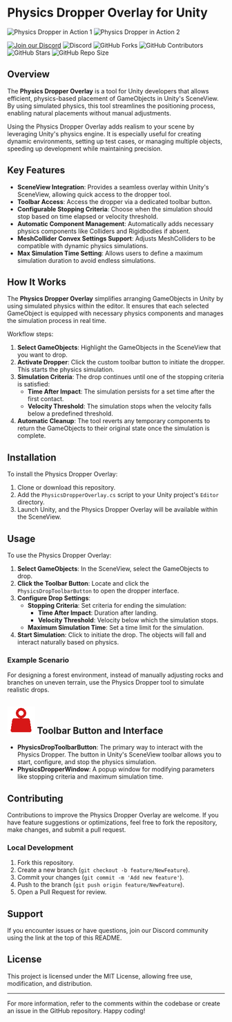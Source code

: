 # Physics Dropper Overlay for Unity

![Physics Dropper in Action 1](docs\~/images/ExampleGif_1.gif)
![Physics Dropper in Action 2](docs\~/images/ExampleGif_2.gif)

[![Join our Discord](https://img.shields.io/badge/Discord-Join%20Us-7289DA?logo=discord&logoColor=white)](https://discord.gg/knwtcq3N2a)
![Discord](https://img.shields.io/discord/1047781241010794506)
![GitHub Forks](https://img.shields.io/github/forks/Ddemon26/TCS-PhysicsDropper)
![GitHub Contributors](https://img.shields.io/github/contributors/Ddemon26/TCS-PhysicsDropper)
![GitHub Stars](https://img.shields.io/github/stars/Ddemon26/TCS-PhysicsDropper)
![GitHub Repo Size](https://img.shields.io/github/repo-size/Ddemon26/TCS-PhysicsDropper)

## Overview

The **Physics Dropper Overlay** is a tool for Unity developers that allows efficient, physics-based placement of GameObjects in Unity's SceneView. By using simulated physics, this tool streamlines the positioning process, enabling natural placements without manual adjustments.

Using the Physics Dropper Overlay adds realism to your scene by leveraging Unity's physics engine. It is especially useful for creating dynamic environments, setting up test cases, or managing multiple objects, speeding up development while maintaining precision.

## Key Features

- **SceneView Integration**: Provides a seamless overlay within Unity's SceneView, allowing quick access to the dropper tool.
- **Toolbar Access**: Access the dropper via a dedicated toolbar button.
- **Configurable Stopping Criteria**: Choose when the simulation should stop based on time elapsed or velocity threshold.
- **Automatic Component Management**: Automatically adds necessary physics components like Colliders and Rigidbodies if absent.
- **MeshCollider Convex Settings Support**: Adjusts MeshColliders to be compatible with dynamic physics simulations.
- **Max Simulation Time Setting**: Allows users to define a maximum simulation duration to avoid endless simulations.

## How It Works

The **Physics Dropper Overlay** simplifies arranging GameObjects in Unity by using simulated physics within the editor. It ensures that each selected GameObject is equipped with necessary physics components and manages the simulation process in real time.

Workflow steps:

1. **Select GameObjects**: Highlight the GameObjects in the SceneView that you want to drop.
2. **Activate Dropper**: Click the custom toolbar button to initiate the dropper. This starts the physics simulation.
3. **Simulation Criteria**: The drop continues until one of the stopping criteria is satisfied:
   - **Time After Impact**: The simulation persists for a set time after the first contact.
   - **Velocity Threshold**: The simulation stops when the velocity falls below a predefined threshold.
4. **Automatic Cleanup**: The tool reverts any temporary components to return the GameObjects to their original state once the simulation is complete.

## Installation

To install the Physics Dropper Overlay:

1. Clone or download this repository.
2. Add the `PhysicsDropperOverlay.cs` script to your Unity project's `Editor` directory.
3. Launch Unity, and the Physics Dropper Overlay will be available within the SceneView.

## Usage

To use the Physics Dropper Overlay:

1. **Select GameObjects**: In the SceneView, select the GameObjects to drop.
2. **Click the Toolbar Button**: Locate and click the `PhysicsDropToolbarButton` to open the dropper interface.
3. **Configure Drop Settings**:
   - **Stopping Criteria**: Set criteria for ending the simulation:
     - **Time After Impact**: Duration after landing.
     - **Velocity Threshold**: Velocity below which the simulation stops.
   - **Maximum Simulation Time**: Set a time limit for the simulation.
4. **Start Simulation**: Click to initiate the drop. The objects will fall and interact naturally based on physics.

### Example Scenario

For designing a forest environment, instead of manually adjusting rocks and branches on uneven terrain, use the Physics Dropper tool to simulate realistic drops.

## <img src="docs~/images/IconImage.png" alt="Physics Dropper in Action" width="64" /> Toolbar Button and Interface

- **PhysicsDropToolbarButton**: The primary way to interact with the Physics Dropper. The button in Unity's SceneView toolbar allows you to start, configure, and stop the physics simulation.
- **PhysicsDropperWindow**: A popup window for modifying parameters like stopping criteria and maximum simulation time.

## Contributing

Contributions to improve the Physics Dropper Overlay are welcome. If you have feature suggestions or optimizations, feel free to fork the repository, make changes, and submit a pull request.

### Local Development

1. Fork this repository.
2. Create a new branch (`git checkout -b feature/NewFeature`).
3. Commit your changes (`git commit -m 'Add new feature'`).
4. Push to the branch (`git push origin feature/NewFeature`).
5. Open a Pull Request for review.

## Support

If you encounter issues or have questions, join our Discord community using the link at the top of this README.

## License

This project is licensed under the MIT License, allowing free use, modification, and distribution.

---

For more information, refer to the comments within the codebase or create an issue in the GitHub repository. Happy coding!
